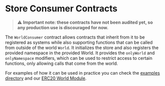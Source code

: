 # Store Consumer Contracts

> :warning: **Important note: these contracts have not been audited yet, so any production use is discouraged for now.**

The `WorldConsumer` contract allows contracts that inherit from it to be registered as systems while also supporting functions that can be called from outside of the world `World`.
It initializes the store and also registers the provided namespace in the provided World. It provides the `onlyWorld` and `onlyNamespace` modifiers, which can be used to restrict access to certain functions, only allowing calls that come from the world.

For examples of how it can be used in practice you can check the [examples directory](./src/examples/) and our [ERC20 World Module](../world-module-erc20/).
